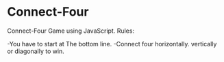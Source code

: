 # Connect-Four
Connect-Four Game using JavaScript.
 Rules:
 
 -You have to start at The bottom line.
 -Connect four horizontally. vertically or diagonally to win.
 
 
